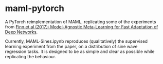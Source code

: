# maml-pytorch

A PyTorch reimplementation of MAML, replicating some of the experiments from [Finn et al (2017): Model-Agnostic Meta-Learning for Fast Adaptation of Deep Networks](https://arxiv.org/abs/1703.03400).

Currently, MAML-Sines.ipynb reproduces (qualitatively) the supervised learning experiment from the paper, on a distribution of sine wave regression tasks. It is designed to be as simple and clear as possible while replicating the behaviour. 
